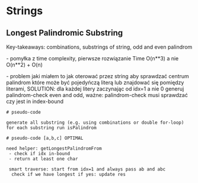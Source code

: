 # Strings

## Longest Palindromic Substring

Key-takeaways: combinations, substrings of string, odd and even palindrom

\- pomyłka z time complexity, pierwsze rozwiązanie Time O(n\*\*3) a nie O(n\*\*2) + O(n)

\- problem jaki miałem to jak oterować przez string aby sprawdzać centrum palindrom które może być pojedyńczą literą lub znajdować się pomiędzy literami, SOLUTION: dla każdej litery zaczynając od idx=1 a nie 0 generuj palindrom-check even and odd, ważne: palindrom-check musi sprawdzać czy jest in index-bound

```
# pseudo-code

generate all substring (e.g. using combinations or double for-loop)
for each substring run isPalindrom
```

```
# pseudo-code [a,b,c] OPTIMAL

need helper: getLongestPalindromFrom
 - check if idx in-bound
 - return at least one char
 
 smart traverse: start from idx=1 and always pass ab and abc
  check if we have longest if yes: update res
```
